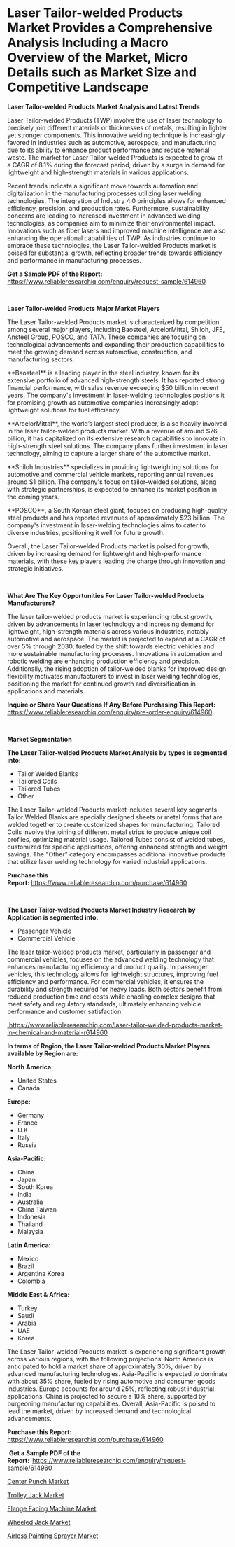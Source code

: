 <p><h1>Laser Tailor-welded Products Market Provides a Comprehensive Analysis Including a Macro Overview of the Market, Micro Details such as Market Size and Competitive Landscape</h1></p><p><strong>Laser Tailor-welded Products Market Analysis and Latest Trends</strong></p>
<p><p>Laser Tailor-welded Products (TWP) involve the use of laser technology to precisely join different materials or thicknesses of metals, resulting in lighter yet stronger components. This innovative welding technique is increasingly favored in industries such as automotive, aerospace, and manufacturing due to its ability to enhance product performance and reduce material waste. The market for Laser Tailor-welded Products is expected to grow at a CAGR of 8.1% during the forecast period, driven by a surge in demand for lightweight and high-strength materials in various applications.</p><p>Recent trends indicate a significant move towards automation and digitalization in the manufacturing processes utilizing laser welding technologies. The integration of Industry 4.0 principles allows for enhanced efficiency, precision, and production rates. Furthermore, sustainability concerns are leading to increased investment in advanced welding technologies, as companies aim to minimize their environmental impact. Innovations such as fiber lasers and improved machine intelligence are also enhancing the operational capabilities of TWP. As industries continue to embrace these technologies, the Laser Tailor-welded Products market is poised for substantial growth, reflecting broader trends towards efficiency and performance in manufacturing processes.</p></p>
<p><strong>Get a Sample PDF of the Report:&nbsp;</strong> <a href="https://www.reliableresearchiq.com/enquiry/request-sample/614960?utm_campaign=1769&utm_medium=2&utm_source=Github&utm_content=ia&utm_term=18102024&utm_id=laser-tailor-welded-products">https://www.reliableresearchiq.com/enquiry/request-sample/614960</a></p>
<p>&nbsp;</p>
<p><strong>Laser Tailor-welded Products Major Market Players</strong></p>
<p><p>The Laser Tailor-welded Products market is characterized by competition among several major players, including Baosteel, ArcelorMittal, Shiloh, JFE, Ansteel Group, POSCO, and TATA. These companies are focusing on technological advancements and expanding their production capabilities to meet the growing demand across automotive, construction, and manufacturing sectors.</p><p>**Baosteel** is a leading player in the steel industry, known for its extensive portfolio of advanced high-strength steels. It has reported strong financial performance, with sales revenue exceeding $50 billion in recent years. The company's investment in laser-welding technologies positions it for promising growth as automotive companies increasingly adopt lightweight solutions for fuel efficiency.</p><p>**ArcelorMittal**, the world’s largest steel producer, is also heavily involved in the laser tailor-welded products market. With a revenue of around $76 billion, it has capitalized on its extensive research capabilities to innovate in high-strength steel solutions. The company plans further investment in laser technology, aiming to capture a larger share of the automotive market.</p><p>**Shiloh Industries** specializes in providing lightweighting solutions for automotive and commercial vehicle markets, reporting annual revenues around $1 billion. The company's focus on tailor-welded solutions, along with strategic partnerships, is expected to enhance its market position in the coming years.</p><p>**POSCO**, a South Korean steel giant, focuses on producing high-quality steel products and has reported revenues of approximately $23 billion. The company's investment in laser-welding technologies aims to cater to diverse industries, positioning it well for future growth.</p><p>Overall, the Laser Tailor-welded Products market is poised for growth, driven by increasing demand for lightweight and high-performance materials, with these key players leading the charge through innovation and strategic initiatives.</p></p>
<p>&nbsp;</p>
<p><strong>What Are The Key Opportunities For Laser Tailor-welded Products Manufacturers?</strong></p>
<p><p>The laser tailor-welded products market is experiencing robust growth, driven by advancements in laser technology and increasing demand for lightweight, high-strength materials across various industries, notably automotive and aerospace. The market is projected to expand at a CAGR of over 5% through 2030, fueled by the shift towards electric vehicles and more sustainable manufacturing processes. Innovations in automation and robotic welding are enhancing production efficiency and precision. Additionally, the rising adoption of tailor-welded blanks for improved design flexibility motivates manufacturers to invest in laser welding technologies, positioning the market for continued growth and diversification in applications and materials.</p></p>
<p><strong>Inquire or Share Your Questions If Any Before Purchasing This Report:</strong> <a href="https://www.reliableresearchiq.com/enquiry/pre-order-enquiry/614960?utm_campaign=1769&utm_medium=2&utm_source=Github&utm_content=ia&utm_term=18102024&utm_id=laser-tailor-welded-products">https://www.reliableresearchiq.com/enquiry/pre-order-enquiry/614960</a></p>
<p>&nbsp;</p>
<p><strong>Market Segmentation</strong></p>
<p><strong>The Laser Tailor-welded Products Market Analysis by types is segmented into:</strong></p>
<p><ul><li>Tailor Welded Blanks</li><li>Tailored Coils</li><li>Tailored Tubes</li><li>Other</li></ul></p>
<p><p>The Laser Tailor-welded Products market includes several key segments. Tailor Welded Blanks are specially designed sheets or metal forms that are welded together to create customized shapes for manufacturing. Tailored Coils involve the joining of different metal strips to produce unique coil profiles, optimizing material usage. Tailored Tubes consist of welded tubes, customized for specific applications, offering enhanced strength and weight savings. The "Other" category encompasses additional innovative products that utilize laser welding technology for varied industrial applications.</p></p>
<p><strong>Purchase this Report:&nbsp;</strong><a href="https://www.reliableresearchiq.com/purchase/614960?utm_campaign=1769&utm_medium=2&utm_source=Github&utm_content=ia&utm_term=18102024&utm_id=laser-tailor-welded-products">https://www.reliableresearchiq.com/purchase/614960</a></p>
<p>&nbsp;</p>
<p><strong>The Laser Tailor-welded Products Market Industry Research by Application is segmented into:</strong></p>
<p><ul><li>Passenger Vehicle</li><li>Commercial Vehicle</li></ul></p>
<p><p>The laser tailor-welded products market, particularly in passenger and commercial vehicles, focuses on the advanced welding technology that enhances manufacturing efficiency and product quality. In passenger vehicles, this technology allows for lightweight structures, improving fuel efficiency and performance. For commercial vehicles, it ensures the durability and strength required for heavy loads. Both sectors benefit from reduced production time and costs while enabling complex designs that meet safety and regulatory standards, ultimately enhancing vehicle performance and customer satisfaction.</p></p>
<p><a href="https://www.reliableresearchiq.com/laser-tailor-welded-products-market-in-chemical-and-material-r614960?utm_campaign=1769&utm_medium=2&utm_source=Github&utm_content=ia&utm_term=18102024&utm_id=laser-tailor-welded-products">&nbsp;https://www.reliableresearchiq.com/laser-tailor-welded-products-market-in-chemical-and-material-r614960</a></p>
<p><strong>In terms of Region, the Laser Tailor-welded Products Market Players available by Region are:</strong></p>
<p>
    <p> <strong> North America: </strong>
        <ul>
            <li>United States</li>
            <li>Canada</li>
        </ul>
        </p> 
    <p> <strong> Europe: </strong>
        <ul>
            <li>Germany</li>
            <li>France</li>
            <li>U.K.</li>
            <li>Italy</li>
            <li>Russia</li>
        </ul>
        </p> 
    <p> <strong> Asia-Pacific: </strong>
        <ul>
            <li>China</li>
            <li>Japan</li>
            <li>South Korea</li>
            <li>India</li>
            <li>Australia</li>
            <li>China Taiwan</li>
            <li>Indonesia</li>
            <li>Thailand</li>
            <li>Malaysia</li>
        </ul>
        </p> 
    <p> <strong> Latin America: </strong>
        <ul>
            <li>Mexico</li>
            <li>Brazil</li>
            <li>Argentina Korea</li>
            <li>Colombia</li>
        </ul>
        </p> 
    <p> <strong> Middle East & Africa: </strong>
        <ul>
            <li>Turkey</li>
            <li>Saudi</li>
            <li>Arabia</li>
            <li>UAE</li>
            <li>Korea</li>
        </ul>
    </p>
    </p>
<p><p>The Laser Tailor-welded Products market is experiencing significant growth across various regions, with the following projections: North America is anticipated to hold a market share of approximately 30%, driven by advanced manufacturing technologies. Asia-Pacific is expected to dominate with about 35% share, fueled by rising automotive and consumer goods industries. Europe accounts for around 25%, reflecting robust industrial applications. China is projected to secure a 10% share, supported by burgeoning manufacturing capabilities. Overall, Asia-Pacific is poised to lead the market, driven by increased demand and technological advancements.</p></p>
<p><strong>Purchase this Report: </strong><a href="https://www.reliableresearchiq.com/purchase/614960?utm_campaign=1769&utm_medium=2&utm_source=Github&utm_content=ia&utm_term=18102024&utm_id=laser-tailor-welded-products">https://www.reliableresearchiq.com/purchase/614960</a></p>
<p>&nbsp;<strong>Get a Sample PDF of the Report:&nbsp;&nbsp;</strong><a href="https://www.reliableresearchiq.com/enquiry/request-sample/614960?utm_campaign=1769&utm_medium=2&utm_source=Github&utm_content=ia&utm_term=18102024&utm_id=laser-tailor-welded-products">https://www.reliableresearchiq.com/enquiry/request-sample/614960</a></p>
<p><strong></strong></p>
<p><p><a href="https://www.linkedin.com/pulse/in-depth-center-punch-market-review-size-share-42cagr-growth-9kg6c?utm_campaign=1769&utm_medium=2&utm_source=Github&utm_content=ia&utm_term=18102024&utm_id=laser-tailor-welded-products">Center Punch Market</a></p><p><a href="https://www.linkedin.com/pulse/trolley-jack-market-outlook-share-analysis-growth-trends-qpyvc?utm_campaign=1769&utm_medium=2&utm_source=Github&utm_content=ia&utm_term=18102024&utm_id=laser-tailor-welded-products">Trolley Jack Market</a></p><p><a href="https://www.linkedin.com/pulse/flange-facing-machine-market-global-share-ranking-overall-w4waf?utm_campaign=1769&utm_medium=2&utm_source=Github&utm_content=ia&utm_term=18102024&utm_id=laser-tailor-welded-products">Flange Facing Machine Market</a></p><p><a href="https://www.linkedin.com/pulse/investing-wheeled-jack-market-trends-leading-products-regional-rs8ec?utm_campaign=1769&utm_medium=2&utm_source=Github&utm_content=ia&utm_term=18102024&utm_id=laser-tailor-welded-products">Wheeled Jack Market</a></p><p><a href="https://www.linkedin.com/pulse/global-airless-painting-sprayer-market-focus-product-type-a12tc?utm_campaign=1769&utm_medium=2&utm_source=Github&utm_content=ia&utm_term=18102024&utm_id=laser-tailor-welded-products">Airless Painting Sprayer Market</a></p></p>